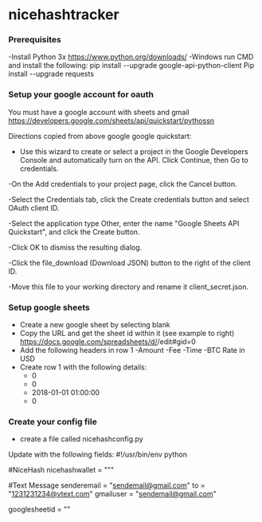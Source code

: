 # nicehashtracker

### Prerequisites
-Install Python 3x
	https://www.python.org/downloads/
-Windows run CMD and install the following:
	pip install --upgrade google-api-python-client
	Pip install --upgrade requests


### Setup your google account for oauth
You must have a google account with sheets and gmail
https://developers.google.com/sheets/api/quickstart/pythossn

Directions copied from above google google quickstart:
- Use this wizard to create or select a project in the Google Developers Console and automatically turn on the API. Click Continue, then Go to credentials.

-On the Add credentials to your project page, click the Cancel button.

-Select the Credentials tab, click the Create credentials button and select OAuth client ID.

-Select the application type Other, enter the name "Google Sheets API Quickstart", and click the Create button.

-Click OK to dismiss the resulting dialog.

-Click the file_download (Download JSON) button to the right of the client ID.

-Move this file to your working directory and rename it client_secret.json.

### Setup google sheets
- Create a new google sheet by selecting blank
- Copy the URL and get the sheet id within it (see example to right) https://docs.google.com/spreadsheets/d/<your sheet id that needs to be copied>/edit#gid=0
- Add the following headers in row 1
	-Amount
	-Fee
	-Time
	-BTC Rate in USD
- Create row 1 with the following details:
	- 0
	- 0
	- 2018-01-01 01:00:00
	- 0

### Create your config file
- create a file called nicehashconfig.py

Update with the following fields:
#!/usr/bin/env python

#NiceHash
nicehashwallet = "<Your NiceHash wallet ID>""

#Text Message
senderemail  = "sendemail@gmail.com"
to = "1231231234@vtext.com"
gmailuser = "sendemail@gmail.com"

googlesheetid = "<your copied google sheet id from the step above>"
